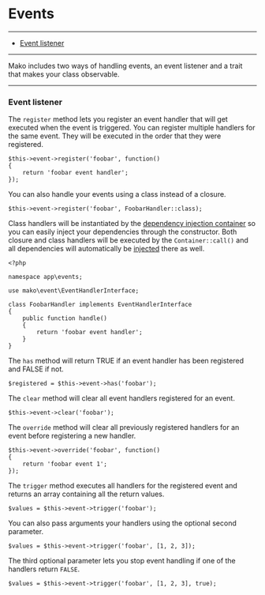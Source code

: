 # Events

--------------------------------------------------------

* [Event listener](#event_listener)

--------------------------------------------------------

Mako includes two ways of handling events, an event listener and a trait that makes your class observable.

--------------------------------------------------------

<a id="event_listener"></a>

### Event listener

The ```register``` method lets you register an event handler that will get executed when the event is triggered. You can register multiple handlers for the same event. They will be executed in the order that they were registered.

	$this->event->register('foobar', function()
	{
		return 'foobar event handler';
	});

You can also handle your events using a class instead of a closure.

	$this->event->register('foobar', FoobarHandler::class);

Class handlers will be instantiated by the [dependency injection container](:base_url:/docs/:version:/getting-started:dependency-injection) so you can easily inject your dependencies through the constructor. Both closure and class handlers will be executed by the ```Container::call()``` and all dependencies will automatically be [injected](:base_url:/docs/:version:/getting-started:dependency-injection) there as well.

	<?php

	namespace app\events;

	use mako\event\EventHandlerInterface;

	class FoobarHandler implements EventHandlerInterface
	{
		public function handle()
		{
			return 'foobar event handler';
		}
	}

The ```has``` method will return TRUE if an event handler has been registered and FALSE if not.

	$registered = $this->event->has('foobar');

The ```clear``` method will clear all event handlers registered for an event.

	$this->event->clear('foobar');

The ```override``` method will clear all previously registered handlers for an event before registering a new handler.

	$this->event->override('foobar', function()
	{
		return 'foobar event 1';
	});

The ```trigger``` method executes all handlers for the registered event and returns an array containing all the return values.

	$values = $this->event->trigger('foobar');

You can also pass arguments your handlers using the optional second parameter.

	$values = $this->event->trigger('foobar', [1, 2, 3]);

The third optional parameter lets you stop event handling if one of the handlers return ```FALSE```.

	$values = $this->event->trigger('foobar', [1, 2, 3], true);
